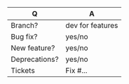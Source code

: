 | Q             | A
| ------------- | ---
| Branch?       | dev for features
| Bug fix?      | yes/no
| New feature?  | yes/no 
| Deprecations? | yes/no 
| Tickets       | Fix #... 
